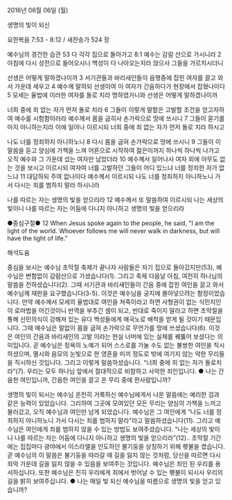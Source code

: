 2016년 06월 06일 (월)

생명의 빛이 되신



요한복음 7:53 - 8:12 / 새찬송가 524 장


예수님의 경건한 습관
53 다 각각 집으로 돌아가고 
8:1 예수는 감람 산으로 가시니라 
2 아침에 다시 성전으로 들어오시니 백성이 다 나아오는지라 앉으사 그들을 가르치시더니 

선생은 어떻게 말하겠나이까 
3 서기관들과 바리새인들이 음행중에 잡힌 여자를 끌고 와서 가운데 세우고 4 예수께 말하되 선생이여 이 여자가 간음하다가 현장에서 잡혔나이다 5 모세는 율법에 이러한 여자를 돌로 치라 명하였거니와 선생은 어떻게 말하겠나이까 

너희 중에 죄 없는 자가 먼저 돌로 치라
6 그들이 이렇게 말함은 고발할 조건을 얻고자하여 예수를 시험함이러라 예수께서 몸을 굽히사 손가락으로 땅에 쓰시니 7 그들이 묻기를 마지 아니하는지라 이에 일어나 이르시되 너희 중에 죄 없는 자가 먼저 돌로 치라 하시고 

나도 너를 정죄하지 아니하노니 
8 다시 몸을 굽혀 손가락으로 땅에 쓰시니 9 그들이 이 말씀을 듣고 양심에 가책을 느껴 어른으로 시작하여 젊은이까지 하나씩 하나씩 나가고 오직 예수와 그 가운데 섰는 여자만 남았더라 10 예수께서 일어나사 여자 외에 아무도 없는 것을 보시고 이르시되 여자여 너를 고발하던 그들이 어디 있느냐 너를 정죄한 자가 없느냐 11 대답하되 주여 없나이다 예수께서 이르시되 나도 너를 정죄하지 아니하노니 가서 다시는 죄를 범하지 말라 하시니라 

나를 따르는 자는 생명의 빛을 얻으리라
12 예수께서 또 말씀하여 이르시되 나는 세상의 빛이니 나를 따르는 자는 어둠에 다니지 아니하고 생명의 빛을 얻으리라

●중심구절● 12 When Jesus spoke again to the people, he said, "I am the light of the world. Whoever follows me will never walk in darkness, but will have the light of life."

해석도움





중심을 보시는 예수님
초막절 축제가 끝나자 사람들은 자기 집으로 돌아갔지만(53), 예수님은 변함없이 감람산으로 가셨습니다(1). 그리고 축제 다음날 아침, 여전히 하나님의 말씀을 전하셨습니다(2). 그때 서기관과 바리새인들이 간음 중에 잡힌 여인을 끌고 와서 예수님께 재판을 요구했습니다(3-5). 이것은 예수님을 궁지에 몰아넣으려는 함정이었습니다. 만약 예수께서 모세의 율법대로 여인을 쳐죽이라고 하면 사형권이 없는 식민지인이 로마법을 어긴것이니 반역을 부추긴 셈이 되고, 반대로 죽이지 말라고 하면 초막절을 통해 선민의식이 강해져 있는 유다 백성들에게 매국노로 배척을 받게 될 것이기 때문입니다. 그때 예수님은 말없이 몸을 굽혀 손가락으로 무언가를 땅에 쓰셨습니다(6). 이것은 여인의 간음과 바리새인의 고발 이라는 현실 너머에 있는 실체를 꿰뚫어 보셨다는 의미입니다. 곧 예수님은 정욕의 노예가 되어 스스로를 가눌 수도 없는 불쌍한 여인을 직시하셨으며, 멸시와 음모의 눈빛으로 한 영혼을 미끼 정도로 밖에 여기지 않는 악한 무리들을 직시하신 것입니다. 그리고 이렇게 말씀하셨습니다. “너희 중에 죄 없는 자가 돌로치라”(7). 우리는 모두 하나님 앞에서 절대적으로 비참하고 사악한 죄인입니다.
● 나는 간음한 여인입니까, 간음한 여인을 끌고 온 무리 중에 한사람입니까? 

생명의 빛이 되시는 예수님
온전히 거룩하신 예수님에게서 나온 말씀에는 예리한 검과 같은 능력이 있었습니다. 그리하여 그곳에 모여있던 모든 무리는 양심의 가책을 느끼고 물러갔고, 오직 예수님과 여인만 남게 되었습니다. 예수님은 그 여인에게 “나도 너를 정죄하지 아니하노니 가서 다시는 죄를 범하지 말라”라고 말씀하셨습니다(11). 그리고 예수님은 여인에게 죄를 범하지 않을 수 있는 방법도 보여주셨습니다. “나는 세상의 빛이니 나를 따르는 자는 어둠에 다니지 아니하고 생명의 빛을 얻으리라”(12).. 초막절 기간에는 집집마다 광야에서 이스라엘을 인도하던 불기둥을 상징하기 위해 횃불을 켰습니다. 곧 예수님의 이 말씀은 불기둥을 따라갈 때 길을 잃지 않는 것처럼, 당신을 따르면 다시 죄악 가운데 길을 잃지 않을 수 있음을 보여주는 것입니다. 예수님은 죄인 된 우리를 용서하십니다. 또한 예수님은 친히 우리에게 죄에서 벗어날 수 있는 횃불이 되시사 우리의 길을 밝히 보여주십니다. 
● 나는 매일 빛 되신 예수님을 따름으로 생명의 빛을 얻고 있습니까?